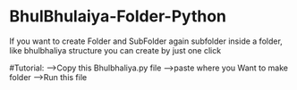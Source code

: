 # BhulBhulaiya-Folder-Python
If you want to create Folder and SubFolder  again subfolder inside a folder, like bhulbhaliya structure you can create by just one click 

#Tutorial:
-->Copy this Bhulbhaliya.py file
-->paste where you Want to make folder
-->Run this file
